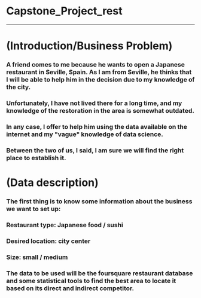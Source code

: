 # Capstone_Project_rest 
*****************************
# (Introduction/Business Problem)
### A friend comes to me because he wants to open a Japanese restaurant in Seville, Spain. As I am from Seville, he thinks that I will be able to help him in the    decision due to my knowledge of the city.
### Unfortunately, I have not lived there for a long time, and my knowledge of the restoration in the area is somewhat outdated.
### In any case, I offer to help him using the data available on the internet and my "vague" knowledge of data science.
### Between the two of us, I said, I am sure we will find the right place to establish it.

# (Data description)
### The first thing is to know some information about the business we want to set up:
  ### Restaurant type: Japanese food / sushi
  ### Desired location: city center
  ### Size: small / medium

### The data to be used will be the foursquare restaurant database and some statistical tools to find the best area to locate it based on its direct and indirect competitor.

